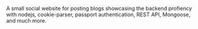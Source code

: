 A small social website for posting blogs showcasing the backend profiency with nodejs, cookie-parser, passport authentication, REST API, Mongoose, and much more.
